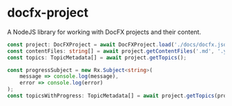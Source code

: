 # docfx-project

A NodeJS library for working with DocFX projects and their content.

```typescript
const project: DocFXProject = await DocFXProject.load('./docs/docfx.json');
const contentFiles: string[] = await project.getContentFiles('.md', '.yml');
const topics: TopicMetadata[] = await project.getTopics();

const progressSubject = new Rx.Subject<string>(
    message => console.log(message),
    error => console.log(error)
);
const topicsWithProgress: TopicMetadata[] = await project.getTopics(progressSubject);
```
